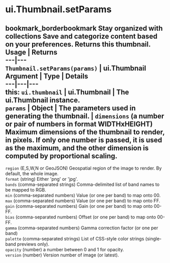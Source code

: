  
#  ui.Thumbnail.setParams
bookmark_borderbookmark Stay organized with collections  Save and categorize content based on your preferences. 
Returns this thumbnail.
Usage | Returns  
---|---  
`Thumbnail.setParams(params)` | ui.Thumbnail  
Argument | Type | Details  
---|---|---  
this: `ui.thumbnail` | ui.Thumbnail | The ui.Thumbnail instance.  
`params` | Object | The parameters used in generating the thumbnail.  |  ` dimensions ` (a number or pair of numbers in format WIDTHxHEIGHT) Maximum dimensions of the thumbnail to render, in pixels. If only one number is passed, it is used as the maximum, and the other dimension is computed by proportional scaling.  
---  
` region ` (E,S,W,N or GeoJSON) Geospatial region of the image to render. By default, the whole image.  
` format ` (string) Either 'png' or 'jpg'.  
` bands ` (comma-separated strings) Comma-delimited list of band names to be mapped to RGB.  
` min ` (comma-separated numbers) Value (or one per band) to map onto 00.  
` max ` (comma-separated numbers) Value (or one per band) to map onto FF.  
` gain ` (comma-separated numbers) Gain (or one per band) to map onto 00-FF.  
` bias ` (comma-separated numbers) Offset (or one per band) to map onto 00-FF.  
` gamma ` (comma-separated numbers) Gamma correction factor (or one per band)  
` palette ` (comma-separated strings) List of CSS-style color strings (single-band previews only).  
` opacity ` (number) a number between 0 and 1 for opacity.  
` version ` (number) Version number of image (or latest).  
